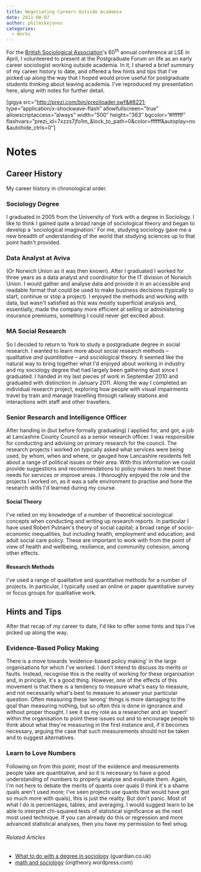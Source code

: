 ```yaml
---
title: Negotiating Careers Outside Academia
date: 2011-08-07
author: philmikejones
categories:
  - Works
---
```


For the [British Sociological Association](http://www.britsoc.co.uk/about/About.htm)'s 60<sup>th</sup> annual conference at LSE in April, I volunteered to present at the Postgraduate Forum on life as an early career sociologist working outside academia. In it, I shared a brief summary of my career history to date, and offered a few hints and tips that I've picked up along the way that I hoped would prove useful for postgraduate students thinking about leaving academia. I've reproduced my presentation here, along with notes for further detail.

[gigya src=&#8221;http://prezi.com/bin/preziloader.swf&#8221; type=&#8221;application/x-shockwave-flash&#8221; allowfullscreen=&#8221;true&#8221; allowscriptaccess=&#8221;always&#8221; width=&#8221;500&#8243; height=&#8221;363&#8243; bgcolor=&#8221;#ffffff&#8221; flashvars=&#8221;prezi\_id=7xzzs7jfo1m\_&lock\_to\_path=0&color=ffffff&autoplay=no&autohide_ctrls=0&#8243;]


# Notes

## Career History

My career history in chronological order.

### Sociology Degree

I graduated in 2005 from the University of York with a degree in Sociology. I like to think I gained quite a broad range of sociological theory and began to develop a 'sociological imagination.' For me, studying sociology gave me a new breadth of understanding of the world that studying sciences up to that point hadn't provided.

### Data Analyst at Aviva

(Or Norwich Union as it was then known). After I graduated I worked for three years as a data analyst and coordinator for the IT division of Norwich Union. I would gather and analyse data and provide it in an accessible and readable format that could be used to make business decisions (typically to start, continue or stop a project). I enjoyed the methods and working with data, but wasn't satisfied as this was mostly superficial analysis and, essentially, made the company more efficient at selling or administering insurance premiums, something I could never get excited about.

### MA Social Research

So I decided to return to York to study a postgraduate degree in social research. I wanted to learn more about social research methods – qualitative _and quantitative_ &#8211; and sociological theory. It seemed like the natural way to bring together what I'd enjoyed about working in industry and my sociology degree that had largely been gathering dust since I graduated. I handed in my last pieces of work in September 2010 and graduated with distinction in January 2011. Along the way I completed an individual research project, exploring how people with visual impairments travel by train and manage travelling through railway stations and interactions with staff and other travellers.

### Senior Research and Intelligence Officer

After handing in (but before formally graduating) I applied for, and got, a job at Lancashire County Council as a senior research officer. I was responsible for conducting and advising on primary research for the council. The research projects I worked on typically asked what services were being used, by whom, when and where, or gauged how Lancashire residents felt about a range of political issues or their area. With this information we could provide suggestions and recommendations to policy makers to meet these needs for services or improve areas. I thoroughly enjoyed the role and the projects I worked on, as it was a safe environment to practise and hone the research skills I'd learned during my course.

#### Social Theory

I've relied on my knowledge of a number of theoretical sociological concepts when conducting and writing up research reports. In particular I have used Robert Putnam's theory of social capital; a broad range of socio-economic inequalities, but including health, employment and education; and adult social care policy. These are important to work with from the point of view of health and wellbeing, resilience, and community cohesion, among other effects.

#### Research Methods

I've used a range of qualitative and quantitative methods for a number of projects. In particular, I typically used an online or paper quantitative survey or focus groups for qualitative work.

## Hints and Tips

After that recap of my career to date, I'd like to offer some hints and tips I've picked up along the way.

### Evidence-Based Policy Making

There is a move towards &#8216;evidence-based policy making' in the large organisations for which I've worked. I don't intend to discuss its merits or faults. Instead, recognise this is the reality of working for these organisation and, in principle, it's a good thing. However, one of the effects of this movement is that there is a tendency to measure what's easy to measure, and not necessarily what's best to measure to answer your particular question. Often measuring these &#8216;wrong' things is more damaging to the goal than measuring nothing, but so often this is done in ignorance and without proper thought. I see it as my role as a researcher and an &#8216;expert' within the organisation to point these issues out and to encourage people to think about what they're measuring in the first instance and, if it becomes necessary, arguing the case that such measurements should not be taken and to suggest alternatives.

### Learn to Love Numbers

Following on from this point, most of the evidence and measurements people take are quantitative, and so it is necessary to have a good understanding of numbers to properly analyse and evaluate them. Again, I'm not here to debate the merits of quants over quals (I think it's a shame quals aren't used more; I've seen projects use quants that would have got so much more with quals), this is just the reality. But don't panic. Most of what I do is percentages, tables, and averaging. I would suggest learn to be able to interpret chi-squared tests of statistical significance as the next most used technique. If you can already do this or regression and more advanced statistical analyses, then you have my permission to feel smug.

<h6 class="zemanta-related-title" style="font-size:1em;">
  Related Articles
</h6>

<ul class="zemanta-article-ul">
  <li class="zemanta-article-ul-li">
    <a href="http://r.zemanta.com/?u=http%3A//www.guardian.co.uk/money/2011/mar/19/sociology-degree&a=38525633&rid=000000e6-9911-000F-0000-000000000176&e=50c487718fc6acea16a799aeb5938071">What to do with a degree in sociology</a> (guardian.co.uk)
  </li>
  <li class="zemanta-article-ul-li">
    <a href="http://orgtheory.wordpress.com/2011/03/02/math-and-sociology/">math and sociology</a> (orgtheory.wordpress.com)
  </li>
</ul>